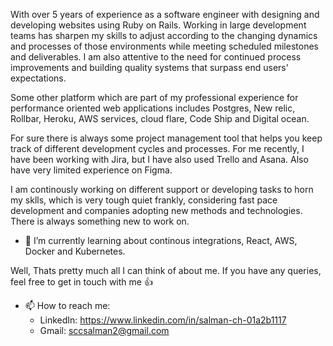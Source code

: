 With over 5 years of experience as a software engineer with designing and developing websites using Ruby on Rails. Working in large development teams has sharpen my skills to adjust according to the changing dynamics and processes of those environments while meeting scheduled milestones and deliverables. I am also attentive to the need for continued process improvements and building quality systems that surpass end users' expectations.

Some other platform which are part of my professional experience for performance oriented web applications includes Postgres, New relic, Rollbar, Heroku, AWS services, cloud flare, Code Ship and Digital ocean.

For sure there is always some project management tool that helps you keep track of different development cycles and processes. For me recently, I have been working with Jira, but I have also used Trello and Asana. Also have very limited experience on Figma.
 
I am continously working on different support or developing tasks to horn my sklls, which is very tough quiet frankly, considering fast pace development and companies adopting new methods and technologies. There is always something new to work on.

- 🌱 I’m currently learning about continous integrations, React, AWS, Docker and Kubernetes.

Well, Thats pretty much all I can think of about me. If you have any queries, feel free to get in touch with me 👍

- 📫 How to reach me:
  - LinkedIn: https://www.linkedin.com/in/salman-ch-01a2b1117
  - Gmail: sccsalman2@gmail.com
